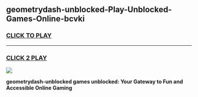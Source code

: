 
## geometrydash-unblocked-Play-Unblocked-Games-Online-bcvki
<h3>
<a href="https://premium76.site?title=geometrydash-unblocked&ref=25A">CLICK TO PLAY</a></h3>
<hr>

<h3>
<a href="https://premium76.site?title=geometrydash-unblocked&ref=25A">CLICK 2 PLAY</a>
  
</h3>

<a href="https://premium76.site?title=geometrydash-unblocked&ref=25A"><img src="https://clearcache.store/games.png"></a>


**geometrydash-unblocked games unblocked: Your Gateway to Fun and Accessible Online Gaming**
